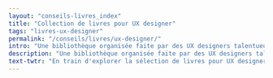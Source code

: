 ```yaml
---
layout: "conseils-livres_index"
title: "Collection de livres pour UX designer"
tags: "livres-ux-designer"
permalink: "/conseils/livres/ux-designer/"
intro: "Une bibliothèque organisée faite par des UX designers talentueux, pour des personnes talentueuses. N'hésitez pas à partager vos lectures."
description: "Une bibliothèque organisée faite par des UX designers talentueux, pour des personnes talentueuses."
text-twtr: "En train d'explorer la sélection de livres pour UX designer du @MagDuWebdesign"
---
```

